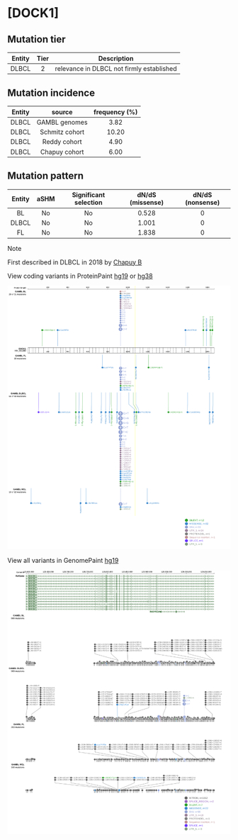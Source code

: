 # [DOCK1]

## Mutation tier

|Entity|Tier|Description                              |
|:------:|:----:|-----------------------------------------|
|DLBCL |2   |relevance in DLBCL not firmly established|
## Mutation incidence

|Entity|source        |frequency (%)|
|:------:|:--------------:|:-------------:|
|DLBCL |GAMBL genomes | 3.82        |
|DLBCL |Schmitz cohort|10.20        |
|DLBCL |Reddy cohort  | 4.90        |
|DLBCL |Chapuy cohort | 6.00        |

## Mutation pattern

|Entity|aSHM|Significant selection|dN/dS (missense)|dN/dS (nonsense)|
|:------:|:----:|:---------------------:|:----------------:|:----------------:|
|BL    |No  |No                   |0.528           |0               |
|DLBCL |No  |No                   |1.001           |0               |
|FL    |No  |No                   |1.838           |0               |


> [!NOTE]
> First described in DLBCL in 2018 by [Chapuy B](https://pubmed.ncbi.nlm.nih.gov/29713087)

View coding variants in ProteinPaint [hg19](https://www.bcgsc.ca/downloads/morinlab/GAMBL/test/genes/DOCK1_protein.html)  or [hg38](https://www.bcgsc.ca/downloads/morinlab/GAMBL/test/genes/DOCK1_protein_hg38.html)

![image](images/proteinpaint/DOCK1_NM_001380.svg)

View all variants in GenomePaint [hg19](https://www.bcgsc.ca/downloads/morinlab/GAMBL/test/genes/DOCK1.html)

![image](images/proteinpaint/DOCK1.svg)
